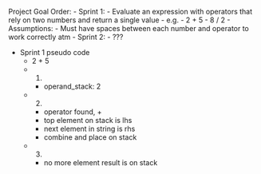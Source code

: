 Project Goal Order:
	- Sprint 1:
		- Evaluate an expression with operators that rely on two numbers and return a single value
		- e.g.
			- 2 + 5
			- 8 / 2
		- Assumptions:
			- Must have spaces between each number and operator to work correctly atm
	- Sprint 2:
		- ???
			

- Sprint 1 pseudo code
	- 2 + 5
	- 1)
		- operand_stack: 2
	- 2)
		- operator found, +
		- top element on stack is lhs
		- next element in string is rhs
		- combine and place on stack
	- 3)
		- no more element result is on stack
